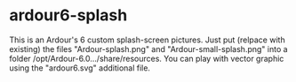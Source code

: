 # ardour6-splash
This is an Ardour's 6 custom splash-screen pictures. Just put (relpace with existing) the files "Ardour-splash.png" and "Ardour-small-splash.png" into a folder /opt/Ardour-6.0.../share/resources. You can play with vector graphic using the "ardour6.svg" additional file.
